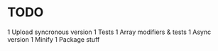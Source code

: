 TODO
====

1 Upload syncronous version
1 Tests
1 Array modifiers & tests
1 Async version
1 Minify
1 Package stuff

